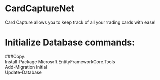 # CardCaptureNet
Card Capture allows you to keep track of all your trading cards with ease!

<h1>Initialize Database commands:</h1>

###Copy:<br>
Install-Package Microsoft.EntityFrameworkCore.Tools<br>
Add-Migration Initial<br>
Update-Database<br>
